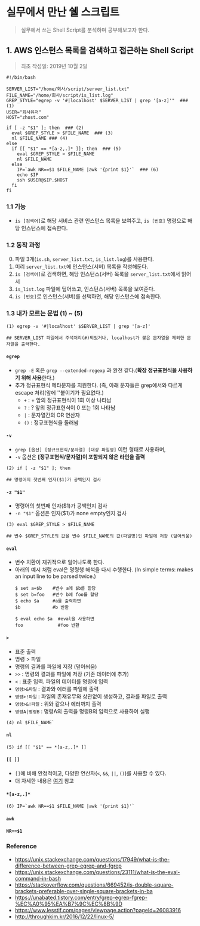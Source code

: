 # 실무에서 만난 쉘 스크립트
>실무에서 쓰는 Shell Script를 분석하며 공부해보고자 한다.

## 1. AWS 인스턴스 목록을 검색하고 접근하는 Shell Script
>최초 작성일: 2019년 10월 2일

~~~shell
#!/bin/bash

SERVER_LIST="/home/회사/script/server_list.txt"
FILE_NAME="/home/회사/script/is_list.log"
GREP_STYLE="egrep -v '#|localhost' $SERVER_LIST | grep '[a-z]'"  ### (1)
USER="회사유저"
HOST="zhost.com"

if [ -z "$1" ]; then  ### (2)
  eval $GREP_STYLE > $FILE_NAME  ### (3)
  nl $FILE_NAME ### (4)
else
  if [[ "$1" == *[a-z,.]* ]]; then  ### (5)
    eval $GREP_STYLE > $FILE_NAME
    nl $FILE_NAME
  else
    IP=`awk NR==$1 $FILE_NAME |awk '{print $1}'`  ### (6)
    echo $IP
    ssh $USER@$IP.$HOST
  fi
fi
~~~

### 1.1 기능
- `is [검색어]`로 해당 서비스 관련 인스턴스 목록을 보여주고, `is [번호]` 명령으로 해당 인스턴스에 접속한다.

### 1.2 동작 과정
0. 파일 3개(`is.sh`, `server_list.txt`, `is_list.log`)를 사용한다.
1. 미리 `server_list.txt`에 인스턴스(서버) 목록을 작성해둔다.
2. `is [검색어]`로 검색하면, 해당 인스턴스(서버) 목록을 `server_list.txt`에서 읽어서
3. `is_list.log` 파일에 덮어쓰고, 인스턴스(서버) 목록을 보여준다.
4. `is [번호]`로 인스턴스(서버)를 선택하면, 해당 인스턴스에 접속한다.

### 1.3 내가 모르는 문법 (1) ~ (5)

~~~shell
(1) egrep -v '#|localhost' $SERVER_LIST | grep '[a-z]'

## SERVER_LIST 파일에서 주석처리(#)되었거나, localhost가 붙은 문자열을 제외한 문자열을 출력한다.
~~~

#### `egrep`
- `grep -E` 혹은 `grep --extended-regexp` 과 완전 같다.(**확장 정규표현식을 사용하기 위해 사용**한다.)
- 추가 정규표현식 메타문자를 지원한다. (즉, 아래 문자들은 grep에서와 다르게 escape 처리(앞에 '\'붙이기가 필요없다.)
  - `+` : + 앞의 정규표현식이 1회 이상 나타남
  - `?` : ? 앞의 정규표현식이 0 또는 1회 나타남
  - `|` : 문자열간의 OR 연산자
  - `()` : 정규표현식을 둘러쌈
#### `-v`
- `grep [옵션] [정규표현식/문자열] [대상 파일명]` 이런 형태로 사용하며,
- `-v` 옵션은 **[정규표현식/문자열]이 포함되지 않은 라인을 출력**

~~~shell
(2) if [ -z "$1" ]; then

## 명령어의 첫번째 인자($1)가 공백인지 검사
~~~

#### `-z "$1"`
- 명령어의 첫번째 인자($1)가 공백인지 검사
- `-n "$1"` 옵션은 인자($1)가 none empty인지 검사

~~~shell
(3) eval $GREP_STYLE > $FILE_NAME

## 변수 $GREP_STYLE의 값을 변수 $FILE_NAME의 값(파일명)인 파일에 저장 (덮어씌움)
~~~

#### `eval`
- 변수 치환이 재귀적으로 일어나도록 한다.
- 아래의 예시 처럼 eval은 명령행 해석을 다시 수행한다. (In simple terms: makes an input line to be parsed twice.)
  ~~~shell
  $ set a=$b    #변수 a에 $b를 할당
  $ set b=foo   #변수 b에 foo를 할당
  $ echo $a     #a를 출력하면
  $b            #b 반환

  $ eval echo $a  #eval을 사용하면
  foo             #foo 반환
  ~~~

#### `>`
- 표준 출력
- 명령 > 파일
- 명령의 결과를 파일에 저장 (덮어씌움)
- `>>` : 명령의 결과를 파일에 저장 (기존 데이터에 추가)
- `<` : 표준 입력. 파일의 데이터를 명령에 입력
- `명령>&파일` : 결과와 에러를 파일에 출력
- `명령>!파일` : 파일의 존재유무와 상관없이 생성하고, 결과를 파일로 출력
- `명령>&!파일` : 위와 같으나 에러까지 출력
- `명령A|명령B` : 명령A의 출력을 명령B의 입력으로 사용하여 실행

~~~shell
(4) nl $FILE_NAME`
~~~

#### `nl`

~~~shell
(5) if [[ "$1" == *[a-z,.]* ]]
~~~

#### `[[ ]]`
- `[]`에 비해 안정적이고, 다양한 연산자(`<`, `&&`, `||`, `()`)를 사용할 수 있다.
- 더 자세한 내용은 [여기](https://stackoverflow.com/questions/669452/is-double-square-brackets-preferable-over-single-square-brackets-in-ba) 참고

#### `*[a-z,.]*`


~~~shell
(6) IP=`awk NR==$1 $FILE_NAME |awk '{print $1}'`
~~~

#### `awk`
#### `NR==$1`


### Reference
- https://unix.stackexchange.com/questions/17949/what-is-the-difference-between-grep-egrep-and-fgrep
- https://unix.stackexchange.com/questions/23111/what-is-the-eval-command-in-bash
- https://stackoverflow.com/questions/669452/is-double-square-brackets-preferable-over-single-square-brackets-in-ba
- https://unabated.tistory.com/entry/grep-egrep-fgrep-%EC%A0%95%EA%B7%9C%EC%8B%9D
- https://www.lesstif.com/pages/viewpage.action?pageId=26083916
- http://throughkim.kr/2016/12/22/linux-5/
